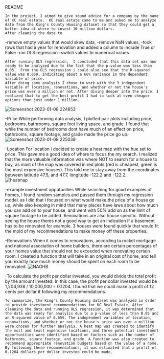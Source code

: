 README

    In the project, I aimed to give sound advice for a company by the name of KC real estate.  KC real estate came to me and asked me to analyze data from the King's County Housing dataset so that they could get a better idea of where to invest 10 million dollars.
    After cleaning the data to
-remove empty values that would skew data,
-remove NaN values,
-took rows that had a year for renovation and added a column to include True or False
-ran OLS regression
-switch values to numerical values

    After running OLS regression,  I concluded that this data set was now ready to be analyzed due to the fact that the p-value was less than 0.05.  From the OLS regression i could also see that the R-squared value was 0.659, indicating about a 66% variance in the dependent variable of price.  
    After doing some analysis I chose to work with the 3 independent variable of location, renovations, and whether or not the house's price was over a million or not. After diving deeper into the price, I realized that to get the best profit I had to look at even cheaper options than just under 1 million. 
![Screenshot 2023-01-08 224853](https://user-images.githubusercontent.com/87345982/211238186-1e135196-5f69-44cc-bcce-c6a76882b5f1.png)

-Price
    While performing data analysis, I plotted pair plots including price, bedrooms, bathrooms, square foot living space, and grade.  I found that while the number of bedrooms dont have much of an effect on price, bathrooms, square footage, and grade made the price go up.
![Screenshot 2023-01-08 225039](https://user-images.githubusercontent.com/87345982/211238329-d2323124-9fe6-4c5c-9b49-6f479121a89f.png)



-Location
        For location I decided to create a heat map with the hue set to price.  This gave me a good idea of where to focus the my search.  I realized that the more valuable information was where NOT to search for a house to buy, as most of the map was covered in red plots (red is cheapest, green is the most expensive houses).  This told me to stay away from the coordinates between latitude 47.5, and 47.7, longitude -122.2 and -122.2.  
![heatmap](https://user-images.githubusercontent.com/87345982/211238382-4d58a070-de97-4160-b152-70882d09bd7e.png)


-example investment opputunities
    While searching for good examples of homes, I found random samples and passed them through my regression model.  as I did that I focused on what would make the price of a house go up, while also keeping in mind that many places have laws about how much you can add on to your house, and went with 50% add on as the limit of square footage to be added.  Renovations are also house specific.  Without seeing the house theres not a good way to get an indication if a basement has to be renovated for example.  3 houses were found quickly that would fit the mold of my recommendations to make money off these properties.
    
-Renovations
    When it comes to renovations, according to rocket mortgage and national association of home builders, there are certain percentages of your homes value that should not be exceeded when renovating certain room.  I created a function that will take in an original cost of home, and tell you exactly how much money should be spent on each room to be renovated. 
  ![NAOHB](https://user-images.githubusercontent.com/87345982/211238421-e1608b97-c8eb-40bd-8d43-b008aac762b4.png)
  
-To calculate the profit per dollar invested, you would divide the total profit by the amount invested. In this case, the profit per dollar invested would be 1,204,938 / 10,000,000 = 0.1204.  I found that we could make a profit of 12 cents per dollar if following my recommendations.

    To summarize, the King's County Housing dataset was analyzed in order to provide investment recommendations for KC Real Estate. After cleaning the data and running OLS regression, it was determined that the data was ready for analysis due to a p-value of less than 0.05 and an R-squared value of 0.659. The independent variables of location, renovations, and whether or not the house's price was over a million were chosen for further analysis. A heat map was created to identify the most and least expensive locations, and three potential investment opportunities were identified based on factors such as the number of bathrooms, square footage, and grade. A function was also created to recommend appropriate renovation budgets based on the value of a home. By following these recommendations, it was estimated that a profit of 0.1204 dollars per dollar invested could be made.
